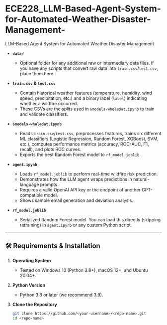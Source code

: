 # ECE228_LLM-Based-Agent-System-for-Automated-Weather-Disaster-Management-
LLM-Based Agent System for Automated Weather Disaster Management 

- **`data/`**  
  - Optional folder for any additional raw or intermediary data files. If you have any scripts that convert raw data into `train.csv`/`test.csv`, place them here.

- **`train.csv` & `test.csv`**  
  - Contain historical weather features (temperature, humidity, wind speed, precipitation, etc.) and a binary label (`label`) indicating whether a wildfire occurred.  
  - These CSVs are the splits used in `6models-wholedat.ipynb` to train and validate classifiers.

- **`6models-wholedat.ipynb`**  
  - Reads `train.csv`/`test.csv`, preprocesses features, trains six different ML classifiers (Logistic Regression, Random Forest, XGBoost, SVM, etc.), computes performance metrics (accuracy, ROC-AUC, F1, recall), and plots ROC curves.  
  - Exports the best Random Forest model to `rf_model.joblib`.

- **`agent.ipynb`**  
  - Loads `rf_model.joblib` to perform real-time wildfire risk prediction.  
  - Demonstrates how the LLM agent wraps predictions in natural-language prompts.  
  - Requires a valid OpenAI API key or the endpoint of another GPT-compatible model.  
  - Shows sample email generation and deviation analysis.

- **`rf_model.joblib`**  
  - Serialized Random Forest model. You can load this directly (skipping retraining) in `agent.ipynb` or any custom Python script.

---

## 🛠️ Requirements & Installation

1. **Operating System**  
   - Tested on Windows 10 (Python 3.8+), macOS 12+, and Ubuntu 20.04+.  

2. **Python Version**  
   - Python 3.8 or later (we recommend 3.9).

3. **Clone the Repository**  
   ```bash
   git clone https://github.com/<your-username>/<repo-name>.git
   cd <repo-name>
